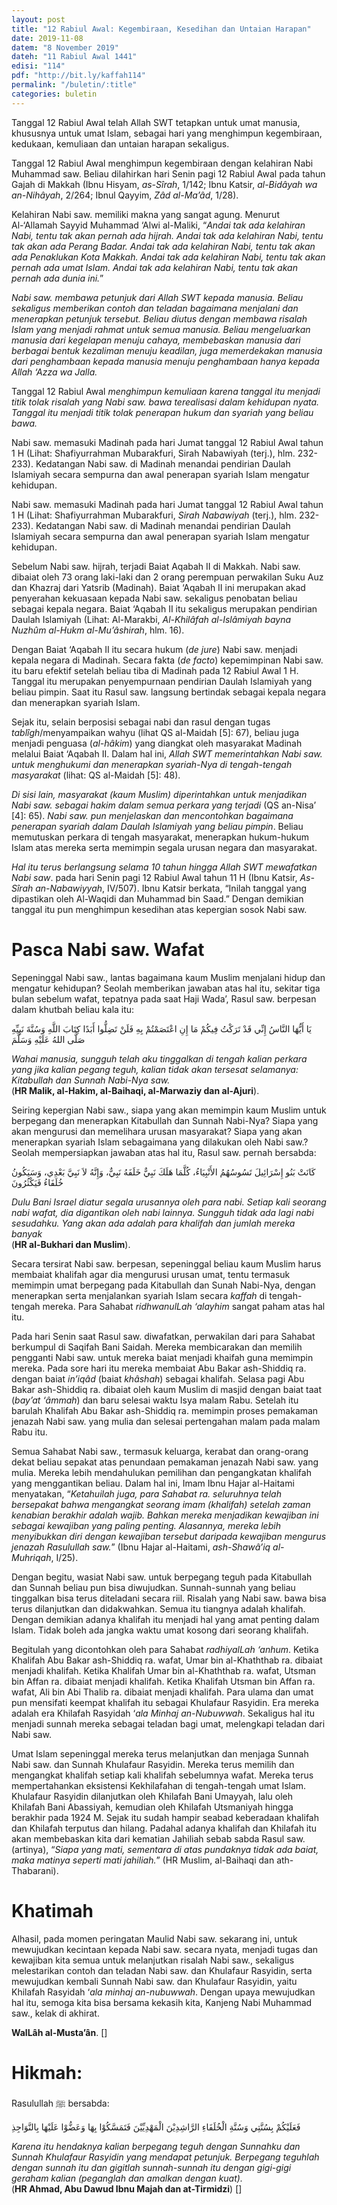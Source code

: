 ```yaml
---
layout: post
title: "12 Rabiul Awal: Kegembiraan, Kesedihan dan Untaian Harapan"
date: 2019-11-08
datem: "8 November 2019"
dateh: "11 Rabiul Awal 1441"
edisi: "114"
pdf: "http://bit.ly/kaffah114"
permalink: "/buletin/:title"
categories: buletin
---
```


Tanggal 12 Rabiul Awal telah Allah SWT tetapkan untuk umat manusia, khususnya untuk umat Islam, sebagai hari yang menghimpun kegembiraan, kedukaan, kemuliaan dan untaian harapan sekaligus.

Tanggal 12 Rabiul Awal menghimpun kegembiraan dengan kelahiran Nabi Muhammad saw. Beliau dilahirkan hari Senin pagi 12 Rabiul Awal pada tahun Gajah di Makkah (Ibnu Hisyam, *as-Sîrah*, 1/142; Ibnu Katsir, *al-Bidâyah wa an-Nihâyah*, 2/264; Ibnul Qayyim, *Zâd al-Ma’âd*, 1/28).

Kelahiran Nabi saw. memiliki makna yang sangat agung. Menurut Al-‘Allamah Sayyid Muhammad ‘Alwi al-Maliki, “*Andai tak ada kelahiran Nabi, tentu tak akan pernah ada hijrah. Andai tak ada kelahiran Nabi, tentu tak akan ada Perang Badar. Andai tak ada kelahiran Nabi, tentu tak akan ada Penaklukan Kota Makkah. Andai tak ada kelahiran Nabi, tentu tak akan pernah ada umat Islam. Andai tak ada kelahiran Nabi, tentu tak akan pernah ada dunia ini.*”


*Nabi saw. membawa petunjuk dari Allah SWT kepada manusia. Beliau sekaligus memberikan contoh dan teladan bagaimana menjalani dan menerapkan petunjuk tersebut. Beliau diutus dengan membawa risalah Islam yang menjadi rahmat untuk semua manusia. Beliau mengeluarkan manusia dari kegelapan menuju cahaya, membebaskan manusia dari berbagai bentuk kezaliman menuju keadilan, juga memerdekakan manusia dari penghambaan kepada manusia menuju penghambaan hanya kepada Allah ‘Azza wa Jalla.*

Tanggal 12 Rabiul Awal *menghimpun kemuliaan karena tanggal itu menjadi titik tolak risalah yang Nabi saw. bawa terealisasi dalam kehidupan nyata. Tanggal itu menjadi titik tolak penerapan hukum dan syariah yang beliau bawa.*

Nabi saw. memasuki Madinah pada hari Jumat tanggal 12 Rabiul Awal tahun 1 H (Lihat: Shafiyurrahman Mubarakfuri, Sirah Nabawiyah (terj.), hlm. 232-233). Kedatangan Nabi saw. di Madinah menandai pendirian Daulah Islamiyah secara sempurna dan awal penerapan syariah Islam mengatur kehidupan.

Nabi saw. memasuki Madinah pada hari Jumat tanggal 12 Rabiul Awal tahun 1 H (Lihat: Shafiyurrahman Mubarakfuri, *Sirah Nabawiyah* (terj.), hlm. 232-233). Kedatangan Nabi saw. di Madinah menandai pendirian Daulah Islamiyah secara sempurna dan awal penerapan syariah Islam mengatur kehidupan.

Sebelum Nabi saw. hijrah, terjadi Baiat Aqabah II di Makkah. Nabi saw. dibaiat oleh 73 orang laki-laki dan 2 orang perempuan perwakilan Suku Auz dan Khazraj dari Yatsrib (Madinah). Baiat ‘Aqabah II ini merupakan akad penyerahan kekuasaan kepada Nabi saw. sekaligus penobatan beliau sebagai kepala negara. Baiat ‘Aqabah II itu sekaligus merupakan pendirian Daulah Islamiyah (Lihat: Al-Marakbi, *Al-Khilâfah al-Islâmiyah bayna Nuzhûm al-Hukm al-Mu’âshirah*, hlm. 16).

Dengan Baiat ‘Aqabah II itu secara hukum (*de jure*) Nabi saw. menjadi kepala negara di Madinah. Secara fakta (*de facto*) kepemimpinan Nabi saw. itu baru efektif setelah beliau tiba di Madinah pada 12 Rabiul Awal 1 H. Tanggal itu merupakan penyempurnaan pendirian Daulah Islamiyah yang beliau pimpin. Saat itu Rasul saw. langsung bertindak sebagai kepala negara dan menerapkan syariah Islam.

Sejak itu, selain berposisi sebagai nabi dan rasul dengan tugas *tablîgh*/menyampaikan wahyu (lihat QS al-Maidah [5]: 67), beliau juga menjadi penguasa (*al-hâkim*) yang diangkat oleh masyarakat Madinah melalui Baiat ‘Aqabah II. Dalam hal ini, *Allah SWT memerintahkan Nabi saw. untuk menghukumi  dan menerapkan syariah-Nya di tengah-tengah masyarakat* (lihat: QS al-Maidah [5]: 48).

*Di sisi lain, masyarakat (kaum Muslim) diperintahkan untuk menjadikan Nabi saw. sebagai hakim dalam semua perkara yang terjadi* (QS an-Nisa’ [4]: 65). *Nabi saw. pun menjelaskan dan mencontohkan bagaimana penerapan syariah dalam Daulah Islamiyah yang beliau pimpin*. Beliau memutuskan perkara di tengah masyarakat, menerapkan hukum-hukum Islam atas mereka serta memimpin segala urusan negara dan masyarakat.

*Hal itu terus berlangsung selama 10 tahun hingga Allah SWT mewafatkan Nabi saw*. pada hari Senin pagi 12 Rabiul Awal tahun 11 H (Ibnu Katsir, *As-Sîrah an-Nabawiyyah*, IV/507). Ibnu Katsir berkata, “Inilah tanggal yang dipastikan oleh Al-Waqidi dan Muhammad bin Saad.” Dengan demikian tanggal itu pun menghimpun kesedihan atas kepergian sosok Nabi saw.

# Pasca Nabi saw. Wafat

Sepeninggal Nabi saw., lantas bagaimana kaum Muslim menjalani hidup dan mengatur kehidupan? Seolah memberikan jawaban atas hal itu, sekitar tiga bulan sebelum wafat, tepatnya pada saat Haji Wada’, Rasul saw. berpesan dalam khutbah beliau kala itu:

<p class="text-right-arabic">
يَا أَيُّهَا النَّاسُ إِنِّي قَدْ تَرَكْتُ فِيكُمْ مَا إِنِ اعْتَصَمْتُمْ بِهِ فَلَنْ تَضِلُّوا أَبَدًا كِتَابَ اللَّهِ وَسُنَّةَ نَبِيِّهِ صَلَّى اللهُ عَلَيْهِ وَسَلَّمَ
</p>

<p class="text-right-arti">
<i>Wahai manusia, sungguh telah aku tinggalkan di tengah kalian perkara yang jika kalian pegang teguh, kalian tidak akan tersesat selamanya: Kitabullah dan Sunnah Nabi-Nya saw.</i><br>
(<b>HR Malik, al-Hakim, al-Baihaqi, al-Marwaziy dan al-Ajuri</b>).
</p>

Seiring kepergian Nabi saw., siapa yang akan memimpin kaum Muslim untuk berpegang dan menerapkan Kitabullah dan Sunnah Nabi-Nya? Siapa yang akan mengurusi dan memelihara urusan masyarakat? Siapa yang akan menerapkan syariah Islam sebagaimana yang dilakukan oleh Nabi saw.? Seolah mempersiapkan jawaban atas hal itu, Rasul saw. pernah bersabda:

<p class="text-right-arabic">
كَانَتْ بَنُو إِسْرَائِيلَ تَسُوسُهُمُ الأَنْبِيَاءُ، كُلَّمَا هَلَكَ نَبِيٌّ خَلَفَهُ نَبِيٌّ، وَإِنَّهُ لاَ نَبِيَّ بَعْدِي، وَسَيَكُونُ خُلَفَاءُ فَيَكْثُرُونَ
</p>

<p class="text-right-arti">
<i>Dulu Bani Israel diatur segala urusannya oleh para nabi. Setiap kali seorang nabi wafat, dia digantikan oleh nabi lainnya. Sungguh tidak ada lagi nabi sesudahku. Yang akan ada adalah para khalifah dan jumlah mereka banyak</i><br>
(<b>HR al-Bukhari dan Muslim</b>).
</p>

Secara tersirat Nabi saw. berpesan, sepeninggal beliau kaum Muslim harus membaiat  khalifah agar dia mengurusi urusan umat, tentu termasuk memimpin umat berpegang pada Kitabullah dan Sunah Nabi-Nya, dengan menerapkan serta menjalankan syariah Islam secara *kaffah* di tengah-tengah mereka. Para Sahabat *ridhwanulLah ‘alayhim* sangat paham atas hal itu.

Pada hari Senin saat Rasul saw. diwafatkan, perwakilan dari para Sahabat berkumpul di Saqifah Bani Saidah. Mereka membicarakan dan memilih pengganti Nabi saw. untuk mereka baiat menjadi khaifah guna memimpin mereka. Pada sore hari itu mereka membaiat Abu Bakar ash-Shiddiq ra. dengan baiat *in’iqâd* (baiat *khâshah*) sebagai khalifah. Selasa pagi Abu Bakar ash-Shiddiq ra. dibaiat oleh kaum Muslim di masjid dengan baiat taat (*bay’at ‘âmmah*) dan baru selesai waktu Isya malam Rabu. Setelah itu barulah Khalifah Abu Bakar ash-Shiddiq ra. memimpin proses pemakaman jenazah Nabi saw. yang mulia dan selesai pertengahan malam pada malam Rabu itu.

Semua Sahabat Nabi saw., termasuk keluarga, kerabat dan orang-orang dekat beliau sepakat atas penundaan pemakaman jenazah Nabi saw. yang mulia. Mereka lebih mendahulukan pemilihan dan pengangkatan khalifah yang menggantikan beliau. Dalam hal ini, Imam Ibnu Hajar al-Haitami menyatakan, “*Ketahuilah juga, para Sahabat ra. seluruhnya telah bersepakat bahwa mengangkat seorang imam (khalifah) setelah zaman kenabian berakhir adalah wajib. Bahkan mereka menjadikan kewajiban ini sebagai kewajiban yang paling penting. Alasannya, mereka lebih menyibukkan diri dengan kewajiban tersebut daripada kewajiban mengurus jenazah Rasulullah saw.*” (Ibnu Hajar al-Haitami, *ash-Shawâ’iq al-Muhriqah*, I/25).

Dengan begitu, wasiat Nabi saw. untuk berpegang teguh pada Kitabullah dan Sunnah beliau pun bisa diwujudkan. Sunnah-sunnah yang beliau tinggalkan bisa terus diteladani secara riil. Risalah yang Nabi saw. bawa bisa terus dilanjutkan dan didakwahkan. Semua itu tiangnya adalah khalifah. Dengan demikian adanya khalifah itu menjadi hal yang amat penting dalam Islam. Tidak boleh ada jangka waktu umat kosong dari seorang khalifah.

Begitulah yang dicontohkan oleh para Sahabat *radhiyalLah ‘anhum*. Ketika Khalifah Abu Bakar ash-Shiddiq ra. wafat, Umar bin al-Khaththab ra. dibaiat menjadi khalifah. Ketika Khalifah Umar bin al-Khaththab ra. wafat, Utsman bin Affan ra. dibaiat menjadi khalifah. Ketika Khalifah Utsman bin Affan ra. wafat, Ali bin Abi Thalib ra. dibaiat menjadi khalifah. Para ulama dan umat pun mensifati keempat khalifah itu sebagai Khulafaur Rasyidin. Era mereka adalah era Khilafah Rasyidah ‘*ala Minhaj an-Nubuwwah*. Sekaligus hal itu menjadi sunnah mereka sebagai teladan bagi umat, melengkapi teladan dari Nabi saw.

Umat Islam sepeninggal mereka terus melanjutkan dan menjaga Sunnah Nabi saw. dan Sunnah Khulafaur Rasyidin. Mereka terus memilih dan mengangkat khalifah setiap kali khalifah sebelumnya wafat. Mereka terus mempertahankan eksistensi Kekhilafahan di tengah-tengah umat Islam. Khulafaur Rasyidin dilanjutkan oleh Khilafah Bani Umayyah, lalu oleh Khilafah Bani Abassiyah, kemudian oleh Khilafah Utsmaniyah hingga berakhir pada 1924 M. Sejak itu sudah hampir seabad keberadaan khalifah dan Khilafah terputus dan hilang. Padahal adanya khalifah dan Khilafah itu akan membebaskan kita dari kematian Jahiliah sebab sabda Rasul saw. (artinya), “*Siapa yang mati, sementara di atas pundaknya tidak ada baiat, maka matinya seperti mati jahiliah.*” (HR Muslim, al-Baihaqi dan ath-Thabarani).

# Khatimah

Alhasil, pada momen peringatan Maulid Nabi saw. sekarang ini, untuk mewujudkan kecintaan kepada Nabi saw. secara nyata, menjadi tugas dan kewajiban kita semua untuk melanjutkan risalah Nabi saw., sekaligus melestarikan contoh dan teladan Nabi saw. dan Khulafaur Rasyidin, serta mewujudkan kembali Sunnah Nabi saw. dan Khulafaur Rasyidin, yaitu Khilafah Rasyidah ‘*ala minhaj an-nubuwwah*. Dengan upaya mewujudkan hal itu, semoga kita bisa bersama kekasih kita, Kanjeng Nabi Muhammad saw., kelak di akhirat.

**WalLâh al-Musta’ân**. []

<!-- HIKMAH -->
<div class="card mt-5">
  <div class="card-header">
  <h1>Hikmah:</h1>
  </div>

  <div class="card-body">
  <p class="text-center">
  Rasulullah ﷺ  bersabda:
  </p>

  <p class="text-center-arabic">
  فَعَلَيْكُمْ بِسُنَّتِي وَسُنَّةِ الْخُلَفَاءِ الرَّاشِدِيْنَ الْمَهْدِيِّيْنَ فَتَمَسَّكُوْا بِهَا وَعَضُّوْا عَلَيْهَا بِالنَّوَاجِذِ
  </p>

  <p class="text-center">
  <i>Karena itu hendaknya kalian berpegang teguh dengan Sunnahku dan Sunnah Khulafaur Rasyidin yang mendapat petunjuk. Berpegang teguhlah dengan sunnah itu dan gigitlah sunnah-sunnah itu dengan gigi-gigi geraham kalian (peganglah dan amalkan dengan kuat).</i><br>
  (<b>HR Ahmad, Abu Dawud Ibnu Majah dan at-Tirmidzi</b>) []
  </p>
  </div>
</div>
<!-- END HIKMAH -->
